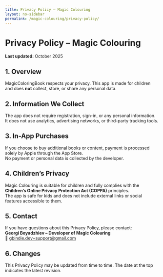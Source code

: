 ```yaml
---
title: Privacy Policy – Magic Colouring
layout: no-sidebar
permalink: /magic-colouring/privacy-policy/
---
```


# Privacy Policy – Magic Colouring

**Last updated:** October 2025  

## 1. Overview  
MagicColoringBook respects your privacy. This app is made for children and does **not** collect, store, or share any personal data.  

## 2. Information We Collect  
The app does not require registration, sign-in, or any personal information.  
It does not use analytics, advertising networks, or third-party tracking tools.  

## 3. In-App Purchases  
If you choose to buy additional books or content, payment is processed solely by Apple through the App Store.  
No payment or personal data is collected by the developer.  

## 4. Children’s Privacy  
Magic Colouring is suitable for children and fully complies with the **Children’s Online Privacy Protection Act (COPPA)** principles.  
The app is safe for kids and does not include external links or social features accessible to them.  

## 5. Contact  
If you have questions about this Privacy Policy, please contact:  
**Georgi Boyadzhiev – Developer of Magic Colouring**  
📧 [gbindie.dev+support@gmail.com](mailto:gbindie.dev+support@gmail.com)  

## 6. Changes  
This Privacy Policy may be updated from time to time. The date at the top indicates the latest revision.
